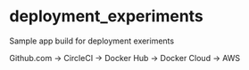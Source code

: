 # deployment_experiments
Sample app build for deployment exeriments

Github.com -> CircleCI -> Docker Hub -> Docker Cloud -> AWS
